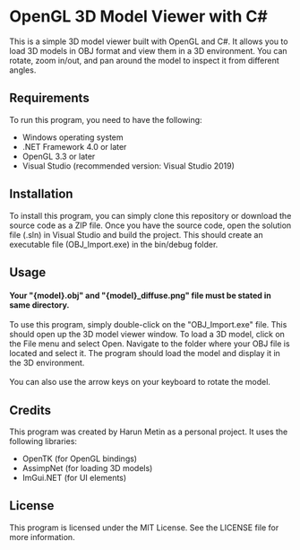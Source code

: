
# OpenGL 3D Model Viewer with C#

This is a simple 3D model viewer built with OpenGL and C#. It allows you to load 3D models in OBJ format and view them in a 3D environment. You can rotate, zoom in/out, and pan around the model to inspect it from different angles.

## Requirements
To run this program, you need to have the following:

- Windows operating system
- .NET Framework 4.0 or later
- OpenGL 3.3 or later
- Visual Studio (recommended version: Visual Studio 2019)

## Installation
To install this program, you can simply clone this repository or download the source code as a ZIP file. Once you have the source code, open the solution file (.sln) in Visual Studio and build the project. This should create an executable file (OBJ_Import.exe) in the bin/debug folder.

## Usage
#### Your "{model}.obj" and "{model}_diffuse.png" file must be stated in same directory. 

To use this program, simply double-click on the "OBJ_Import.exe" file. This should open up the 3D model viewer window. To load a 3D model, click on the File menu and select Open. Navigate to the folder where your OBJ file is located and select it. The program should load the model and display it in the 3D environment.
<br/><br/> You can also use the arrow keys on your keyboard to rotate the model.

## Credits
This program was created by Harun Metin as a personal project. It uses the following libraries:

- OpenTK (for OpenGL bindings)
- AssimpNet (for loading 3D models)
- ImGui.NET (for UI elements)

## License
This program is licensed under the MIT License. See the LICENSE file for more information.
